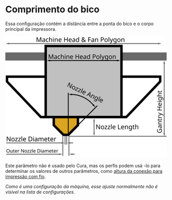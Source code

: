 Comprimento do bico
====
Essa configuração contém a distância entre a ponta do bico e o corpo principal da impressora.

![Dimensões da cabeça de impressão](../images/head_dimensions.svg)

Este parâmetro não é usado pelo Cura, mas os perfis podem usá -lo para determinar os valores de outros parâmetros, como [altura da conexão para impressão com fio](../experimental/wireframe_height.md).

*Como é uma configuração da máquina, esse ajuste normalmente não é visível na lista de configurações.*